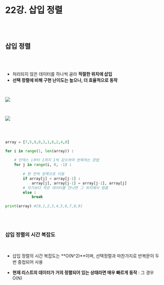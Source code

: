 # 22강. 삽입 정렬

<br>

<br>

## 삽입 정렬 

<br>

<br>

- 처리되지 않은 데이터를 하나씩 골라 **적절한 위치에 삽입**
- **선택 정렬에 비해 구현 난이도는 높으나, 더 효율적으로 동작**

<br>

![](C:\Users\user\Desktop\TIL\ALGORITHM\BAEKJOON\LECTURE\L22_삽입정렬.assets\L22_1.PNG)

<br>

![](C:\Users\user\Desktop\TIL\ALGORITHM\BAEKJOON\LECTURE\L22_삽입정렬.assets\L22_2.PNG)

<br>

<br>

```python
array = [7,5,9,0,3,1,6,2,4,8]

for i in range(1, len(array)) :
    
    # 인덱스 i부터 1까지 1씩 감소하여 반복하는 문법
    for j in range(i, 0, -1) :
        
        # 한 칸씩 왼쪽으로 이동
        if array[j] < array[j-1] :
            array[j], array[j-1] = array[j-1], array[j]
        # 자기보다 작은 데이터를 만나면 그 위치에서 멈춤
        else :
            break
            
print(array) #[0,1,2,3,4,5,6,7,8,9]
```

<br>

<br>

### 삽입 정렬의 시간 복잡도

<br>

- 삽입 정렬의 시간 복잡도는 **O(N^2)**이며, 선택정렬과 마찬가지로 반복문이 두번 중첩되어 사용

- **현재 리스트의 데이터가 거의 정렬되어 있는 상태라면 매우 빠르게 동작** : 그 경우 O(N)

<br>